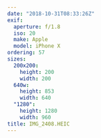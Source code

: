 ```yaml
---
date: "2018-10-31T08:33:26Z"
exif:
  aperture: f/1.8
  iso: 20
  make: Apple
  model: iPhone X
ordering: 57
sizes:
  200x200:
    height: 200
    width: 200
  640w:
    height: 853
    width: 640
  "1280":
    height: 1280
    width: 960
title: IMG_2408.HEIC
---
```

